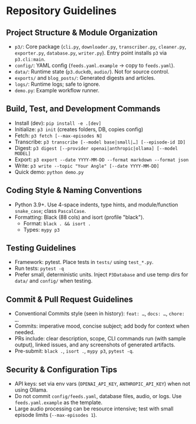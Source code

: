 # Repository Guidelines

## Project Structure & Module Organization
- `p3/`: Core package (`cli.py`, `downloader.py`, `transcriber.py`, `cleaner.py`, `exporter.py`, `database.py`, `writer.py`). Entry point installs `p3` via `p3.cli:main`.
- `config/`: YAML config (`feeds.yaml.example` → copy to `feeds.yaml`).
- `data/`: Runtime state (`p3.duckdb`, `audio/`). Not for source control.
- `exports/` and `blog_posts/`: Generated digests and articles.
- `logs/`: Runtime logs; safe to ignore.
- `demo.py`: Example workflow runner.

## Build, Test, and Development Commands
- Install (dev): `pip install -e .[dev]`
- Initialize: `p3 init` (creates folders, DB, copies config)
- Fetch: `p3 fetch [--max-episodes N]`
- Transcribe: `p3 transcribe [--model base|small|…] [--episode-id ID]`
- Digest: `p3 digest [--provider openai|anthropic|ollama] [--model MODEL]`
- Export: `p3 export --date YYYY-MM-DD --format markdown --format json`
- Write: `p3 write --topic "Your Angle" [--date YYYY-MM-DD]`
- Quick demo: `python demo.py`

## Coding Style & Naming Conventions
- Python 3.9+. Use 4-space indents, type hints, and module/function `snake_case`; class `PascalCase`.
- Formatting: Black (88 cols) and isort (profile "black").
  - Format: `black . && isort .`
  - Types: `mypy p3`

## Testing Guidelines
- Framework: pytest. Place tests in `tests/` using `test_*.py`.
- Run tests: `pytest -q`
- Prefer small, deterministic units. Inject `P3Database` and use temp dirs for `data/` and `config/` when testing.

## Commit & Pull Request Guidelines
- Conventional Commits style (seen in history): `feat: …`, `docs: …`, `chore: …`.
- Commits: imperative mood, concise subject; add body for context when needed.
- PRs include: clear description, scope, CLI commands run (with sample output), linked issues, and any screenshots of generated artifacts.
- Pre-submit: `black .`, `isort .`, `mypy p3`, `pytest -q`.

## Security & Configuration Tips
- API keys: set via env vars (`OPENAI_API_KEY`, `ANTHROPIC_API_KEY`) when not using Ollama.
- Do not commit `config/feeds.yaml`, database files, audio, or logs. Use `feeds.yaml.example` as the template.
- Large audio processing can be resource intensive; test with small episode limits (`--max-episodes 1`).
